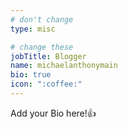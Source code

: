 ```yaml
---
# don't change
type: misc

# change these
jobTitle: Blogger
name: michaelanthonymain
bio: true
icon: ":coffee:"
---
```


Add your Bio here!:+1: